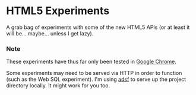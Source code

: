 # HTML5 Experiments

A grab bag of experiments with some of the new HTML5 APIs (or at least it will
be&hellip; maybe&hellip; unless I get lazy).

### Note

These experiments have thus far only been tested in [Google
Chrome](http://www.google.com/chrome).

Some experiments may need to be served via HTTP in order to function (such as
the Web SQL experiment). I'm using [adsf](http://stoneship.org/software/adsf/)
to serve up the project directory locally. It might work for you too.
